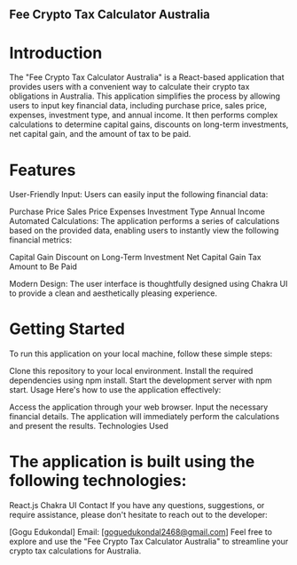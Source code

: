 ## Fee Crypto Tax Calculator Australia
# Introduction
The "Fee Crypto Tax Calculator Australia" is a React-based application that provides users with a convenient way to calculate their crypto tax obligations in Australia. This application simplifies the process by allowing users to input key financial data, including purchase price, sales price, expenses, investment type, and annual income. It then performs complex calculations to determine capital gains, discounts on long-term investments, net capital gain, and the amount of tax to be paid.

 # Features
User-Friendly Input: Users can easily input the following financial data:

Purchase Price
Sales Price
Expenses
Investment Type
Annual Income
Automated Calculations: The application performs a series of calculations based on the provided data, enabling users to instantly view the following financial metrics:

Capital Gain
Discount on Long-Term Investment
Net Capital Gain
Tax Amount to Be Paid

 Modern Design: The user interface is thoughtfully designed using Chakra UI to provide a clean and aesthetically pleasing experience.

# Getting Started
To run this application on your local machine, follow these simple steps:

Clone this repository to your local environment.
Install the required dependencies using npm install.
Start the development server with npm start.
Usage
Here's how to use the application effectively:

Access the application through your web browser.
Input the necessary financial details.
The application will immediately perform the calculations and present the results.
Technologies Used
 # The application is built using the following technologies:

React.js
Chakra UI
Contact
If you have any questions, suggestions, or require assistance, please don't hesitate to reach out to the developer:

[Gogu Edukondal]
Email: [goguedukondal2468@gmail.com]
Feel free to explore and use the "Fee Crypto Tax Calculator Australia" to streamline your crypto tax calculations for Australia.
